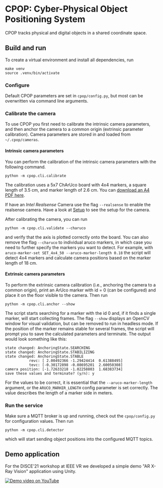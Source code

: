 CPOP: Cyber-Physical Object Positioning System
==============================================

CPOP tracks physical and digital objects in a shared coordinate space.

## Build and run

To create a virtual environment and install all dependencies, run

    make venv
    source .venv/bin/activate

### Configure

Default CPOP parameters are set in `cpop/config.py`, but most can be overwritten via command line arguments.

### Calibrate the camera

To use CPOP you first need to calibrate the intrinsic camera parameters, and then anchor the camera to a common origin
(extrinsic parameter calibration).
Camera parameters are stored in and loaded from `~/.cpop/cameras`.

#### Intrinsic camera parameters

You can perform the calibration of the intrinsic camera parameters with the following command.

    python -m cpop.cli.calibrate

The calibration uses a 5x7 ChArUco board with 4x4 markers, a square length of 3.5 cm, and marker length of 2.6 cm. You
can [download an A4 PDF here](https://cognitivexr.at/static/files/calib.io_charuco_297x210_5x7_35_DICT_4X4.pdf).

If have an *Intel Realsense* Camera use the flag `--realsense` to enable the realsense camera. Have a look at [Setup](TODO) to see the setup for the camera.

After calibrating the camera, you can run

    python -m cpop.cli.validate --charuco

and verify that the axis is plotted correctly onto the board. You can also remove the flag `--charuco` to individual
aruco markers, in which case you need to further specify the markers you want to detect. For example,
with `aruco-marker-set SET_4x4_50 --aruco-marker-length 0.18` the script will detect 4x4 markers and calculate camera
positions based on the marker length of 18 cm.

#### Extrinsic camera parameters

To perform the extrinsic camera calibration (i.e., anchoring the camera to a common origin), print an ArUco marker with
id = 0 (can be configured) and place it on the floor visible to the camera. Then run

    python -m cpop.cli.anchor --show

The script starts searching for a marker with the id 0 and, if it finds a single marker, will start collecting frames.
The flag `--show` displays an OpenCV window for visual validation, but can be removed to run in headless mode.
If the position of the marker remains stable for several frames, the script will prompt you to save the calculated
parameters and terminate. The output would look something like this:

    state changed: AnchoringState.SEARCHING
    state changed: AnchoringState.STABILIZING
    state changed: AnchoringState.STABLE
               revc: [ 2.00492366 -1.29424414  0.61388495]
               tevc: [-0.30172898 -0.08695201  2.60050308]
    camera position: [-1.72633218 -1.02258803  1.68383734]
    save these values and terminate? (y/n): y

For the values to be correct, it is essential that the `--aruco-marker-length` argument, or the `ARUCO_MARKER_LENGTH`
config parameter is set correctly.
The value describes the length of a marker side in meters.

### Run the service

Make sure a MQTT broker is up and running, check out the `cpop/config.py` for configuration values. Then run

    python -m cpop.cli.detector

which will start sending object positions into the configured MQTT topics.

## Demo application

For the DISCE'21 workshop at IEEE VR we developed a simple demo "AR X-Ray Vision" application using Unity.

[![Demo video on YouTube](https://img.youtube.com/vi/nY3PLUTVSbw/0.jpg)](https://www.youtube.com/watch?v=nY3PLUTVSbw)

